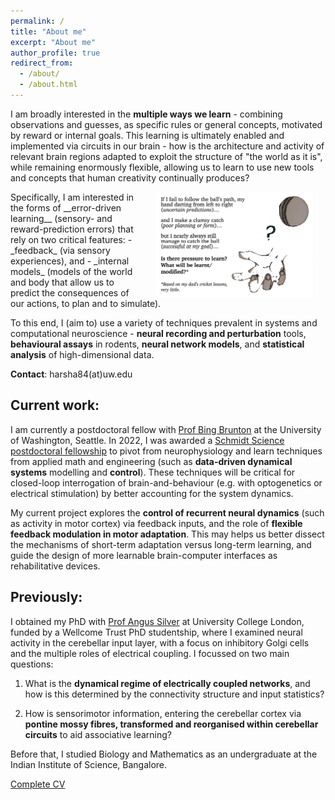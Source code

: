 ```yaml
---
permalink: /
title: "About me"
excerpt: "About me"
author_profile: true
redirect_from:
  - /about/
  - /about.html
---
```


I am broadly interested in the __multiple ways we learn__  - combining observations and guesses, as specific rules or general concepts, motivated by reward or internal goals. This learning is ultimately enabled and implemented via circuits in our brain - how is the architecture and activity of relevant brain regions adapted to exploit the structure of "the world as it is", while remaining enormously flexible, allowing us to learn to use new tools and concepts that human creativity continually produces?

<img align="right" src="/images/cricket.png" alt="Hand ready to catch ball" hspace=20px width="50%" />
Specifically, I am interested in the forms of __error-driven learning__ (sensory- and reward-prediction errors) that rely on two critical features:
- _feedback_ (via sensory experiences), and 
- _internal models_ (models of the world and body that allow us to predict the consequences of our actions, to plan and to simulate). 


To this end, I (aim to) use a variety of techniques prevalent in systems and computational neuroscience - __neural recording and perturbation__ tools, __behavioural assays__ in rodents, __neural network models__, and __statistical analysis__ of high-dimensional data.



__Contact__: harsha84(at)uw.edu

## Current work:
I am currently a postdoctoral fellow with [Prof Bing Brunton](https://www.bingbrunton.com/) at the University of Washington, Seattle. In 2022, I was awarded a [Schmidt Science postdoctoral fellowship](https://schmidtsciencefellows.org/fellows/?fellow-keyword=&fellow-year=2022&filter=true) to pivot from neurophysiology and learn techniques from applied math and engineering (such as __data-driven dynamical systems__ modelling and __control__). These techniques will be critical for closed-loop interrogation of brain-and-behaviour (e.g. with optogenetics or electrical stimulation) by better accounting for the system dynamics.

My current project explores the __control of recurrent neural dynamics__ (such as activity in motor cortex) via feedback inputs, and the role of __flexible feedback modulation in motor adaptation__. This may helps us better dissect the mechanisms of short-term adaptation versus long-term learning, and guide the design of more learnable brain-computer interfaces as rehabilitative devices.

## Previously:
I obtained my PhD with [Prof Angus Silver](https://silverlab.org/) at University College London, funded by a Wellcome Trust PhD studentship, where I examined neural activity in the cerebellar input layer, with a focus on inhibitory Golgi cells and the multiple roles of electrical coupling. I focussed on two main questions:

1. What is the __dynamical regime of electrically coupled networks__, and how is this determined by the connectivity structure and input statistics?

2. How is sensorimotor information, entering the cerebellar cortex via __pontine mossy fibres, transformed and reorganised within cerebellar circuits__ to aid associative learning?


Before that, I studied Biology and Mathematics as an undergraduate at the Indian Institute of Science, Bangalore.

[Complete CV](files/GURNANI_Harsha_CV.pdf)
